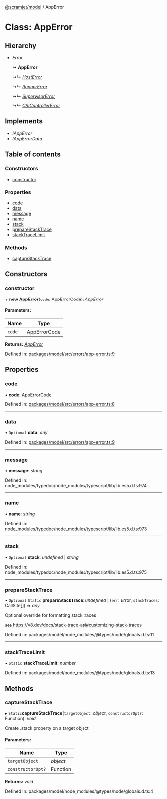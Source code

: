 [@scramjet/model](../README.md) / AppError

# Class: AppError

## Hierarchy

* *Error*

  ↳ **AppError**

  ↳↳ [*HostError*](hosterror.md)

  ↳↳ [*RunnerError*](runnererror.md)

  ↳↳ [*SupervisorError*](supervisorerror.md)

  ↳↳ [*CSIControllerError*](csicontrollererror.md)

## Implements

* *IAppError*
* *IAppErrorData*

## Table of contents

### Constructors

- [constructor](apperror.md#constructor)

### Properties

- [code](apperror.md#code)
- [data](apperror.md#data)
- [message](apperror.md#message)
- [name](apperror.md#name)
- [stack](apperror.md#stack)
- [prepareStackTrace](apperror.md#preparestacktrace)
- [stackTraceLimit](apperror.md#stacktracelimit)

### Methods

- [captureStackTrace](apperror.md#capturestacktrace)

## Constructors

### constructor

\+ **new AppError**(`code`: AppErrorCode): [*AppError*](apperror.md)

#### Parameters:

Name | Type |
------ | ------ |
`code` | AppErrorCode |

**Returns:** [*AppError*](apperror.md)

Defined in: [packages/model/src/errors/app-error.ts:9](https://github.com/scramjet-cloud-platform/scramjet-csi-dev/blob/61a9cb1/packages/model/src/errors/app-error.ts#L9)

## Properties

### code

• **code**: AppErrorCode

Defined in: [packages/model/src/errors/app-error.ts:8](https://github.com/scramjet-cloud-platform/scramjet-csi-dev/blob/61a9cb1/packages/model/src/errors/app-error.ts#L8)

___

### data

• `Optional` **data**: *any*

Defined in: [packages/model/src/errors/app-error.ts:9](https://github.com/scramjet-cloud-platform/scramjet-csi-dev/blob/61a9cb1/packages/model/src/errors/app-error.ts#L9)

___

### message

• **message**: *string*

Defined in: node_modules/typedoc/node_modules/typescript/lib/lib.es5.d.ts:974

___

### name

• **name**: *string*

Defined in: node_modules/typedoc/node_modules/typescript/lib/lib.es5.d.ts:973

___

### stack

• `Optional` **stack**: *undefined* \| *string*

Defined in: node_modules/typedoc/node_modules/typescript/lib/lib.es5.d.ts:975

___

### prepareStackTrace

▪ `Optional` `Static` **prepareStackTrace**: *undefined* \| (`err`: Error, `stackTraces`: CallSite[]) => *any*

Optional override for formatting stack traces

**`see`** https://v8.dev/docs/stack-trace-api#customizing-stack-traces

Defined in: packages/model/node_modules/@types/node/globals.d.ts:11

___

### stackTraceLimit

▪ `Static` **stackTraceLimit**: *number*

Defined in: packages/model/node_modules/@types/node/globals.d.ts:13

## Methods

### captureStackTrace

▸ `Static`**captureStackTrace**(`targetObject`: *object*, `constructorOpt?`: Function): *void*

Create .stack property on a target object

#### Parameters:

Name | Type |
------ | ------ |
`targetObject` | *object* |
`constructorOpt?` | Function |

**Returns:** *void*

Defined in: packages/model/node_modules/@types/node/globals.d.ts:4

